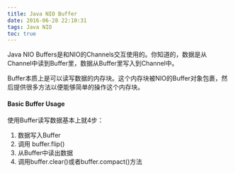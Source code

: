 ```yaml
---
title: Java NIO Buffer
date: 2016-06-28 22:10:31
tags: Java NIO
toc: true
---
```


Java NIO Buffers是和NIO的Channels交互使用的。你知道的，数据是从Channel中读到Buffer里，数据从Buffer里写入到Channel中。 

Buffer本质上是可以读写数据的内存块。这个内存块被NIO的Buffer对象包裹，然后提供很多方法以便能够简单的操作这个内存块。

#### Basic Buffer Usage

使用Buffer读写数据基本上就4步：

1. 数据写入Buffer
2. 调用 buffer.flip()
3. 从Buffer中读出数据
4. 调用buffer.clear()或者buffer.compact()方法


